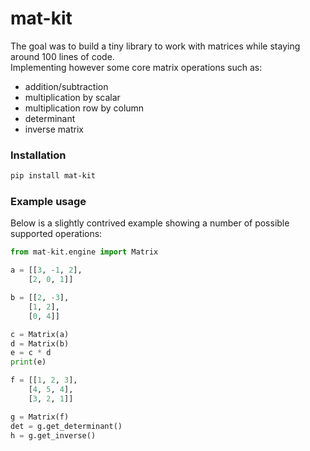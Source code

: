 # mat-kit
The goal was to build a tiny library to work with matrices while staying around 100 lines of code.<br>
Implementing however some core matrix operations such as:
* addition/subtraction
* multiplication by scalar
* multiplication row by column 
* determinant 
* inverse matrix

### Installation

```bash
pip install mat-kit
```

### Example usage

Below is a slightly contrived example showing a number of possible supported operations:

```python
from mat-kit.engine import Matrix

a = [[3, -1, 2], 
    [2, 0, 1]]

b = [[2, -3],
    [1, 2],
    [0, 4]]

c = Matrix(a)
d = Matrix(b)
e = c * d
print(e)

f = [[1, 2, 3],
    [4, 5, 4],
    [3, 2, 1]]

g = Matrix(f)
det = g.get_determinant()
h = g.get_inverse()
```
